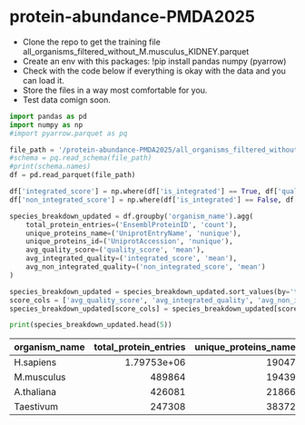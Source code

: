 # protein-abundance-PMDA2025
- Clone the repo to get the training file all_organisms_filtered_without_M.musculus_KIDNEY.parquet
- Create an env with this packages: !pip install pandas numpy (pyarrow)
- Check with the code below if everything is okay with the data and you can load it.
- Store the files in a way most comfortable for you.
- Test data comign soon.

```python
import pandas as pd
import numpy as np 
#import pyarrow.parquet as pq

file_path = '/protein-abundance-PMDA2025/all_organisms_filtered_without_M.musculus_KIDNEY.parquet'
#schema = pq.read_schema(file_path)
#print(schema.names)
df = pd.read_parquet(file_path)

df['integrated_score'] = np.where(df['is_integrated'] == True, df['quality_score'], np.nan)
df['non_integrated_score'] = np.where(df['is_integrated'] == False, df['quality_score'], np.nan)

species_breakdown_updated = df.groupby('organism_name').agg(
    total_protein_entries=('EnsemblProteinID', 'count'),
    unique_proteins_name=('UniprotEntryName', 'nunique'),
    unique_proteins_id=('UniprotAccession', 'nunique'),
    avg_quality_score=('quality_score', 'mean'),
    avg_integrated_quality=('integrated_score', 'mean'),
    avg_non_integrated_quality=('non_integrated_score', 'mean')
)

species_breakdown_updated = species_breakdown_updated.sort_values(by='total_protein_entries', ascending=False)
score_cols = ['avg_quality_score', 'avg_integrated_quality', 'avg_non_integrated_quality']
species_breakdown_updated[score_cols] = species_breakdown_updated[score_cols].round(2)

print(species_breakdown_updated.head(5))
```
| organism_name                     |   total_protein_entries |   unique_proteins_name |   unique_proteins_id |   avg_quality_score |   avg_integrated_quality |   avg_non_integrated_quality |
|:----------------------------------|------------------------:|-----------------------:|---------------------:|--------------------:|-------------------------:|-----------------------------:|
| H.sapiens                         |             1.79753e+06 |                  19047 |                18673 |               19.97 |                    29.83 |                        17.46 |
| M.musculus                        |        489864           |                  19439 |                19117 |               17.39 |                    25.4  |                        15.18 |
| A.thaliana                        |        426081           |                  21866 |                21763 |               11.64 |                    16.54 |                         9.62 |
| Taestivum                         |        247308           |                  38372 |                38372 |               17.27 |                    22.55 |                        13.58 |